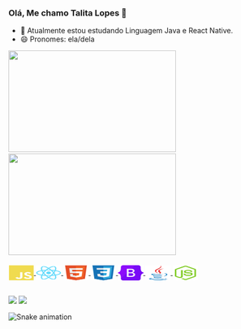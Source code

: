 ### Olá, Me chamo Talita Lopes 👋

- 🌱 Atualmente estou estudando Linguagem Java e React Native.
- 😄 Pronomes: ela/dela

<div>
  <a href="https://github.com/TalitaLops">
  <img height="200em" width="330em" src="https://github-readme-stats.vercel.app/api?username=talitalops&show_icons=true&theme=synthwave&include_all_commits=true&count_private=true"/>
  <img height="200em" width="330em" src="https://github-readme-stats.vercel.app/api/top-langs/?username=talitalops&layout=compact&langs_count=7&theme=synthwave"/>
</div><div style="display: inline_block"><br>
  <img align="center" alt="Lops-Js" height="30" width="50" src="https://raw.githubusercontent.com/devicons/devicon/master/icons/javascript/javascript-plain.svg">
  <img align="center" alt="Lops-React" height="30" width="50" src="https://raw.githubusercontent.com/devicons/devicon/master/icons/react/react-original.svg">
  <img align="center" alt="Lops-HTML" height="30" width="50" src="https://raw.githubusercontent.com/devicons/devicon/master/icons/html5/html5-original.svg">
  <img align="center" alt="Lops-CSS" height="30" width="50" src="https://raw.githubusercontent.com/devicons/devicon/master/icons/css3/css3-original.svg">
  <img align="center" alt="Lops-Bootstrap" height="30" width="50" src="https://raw.githubusercontent.com/devicons/devicon/master/icons/bootstrap/bootstrap-original.svg">
  <img align="center" alt="Lops-Java" height="30" width="50" src="https://raw.githubusercontent.com/devicons/devicon/master/icons/java/java-original.svg">
  <img align="center" alt="Lops-NodeJs" height="30" width="50" src="https://raw.githubusercontent.com/devicons/devicon/master/icons/nodejs/nodejs-original.svg">
  </div>
    
  ##
  <div>
  <a href = "mailto:talitalopessilva.2020@gmail.com"><img src="https://img.shields.io/badge/-Gmail-%23333?style=for-the-badge&logo=gmail&logoColor=white" target="_blank"></a>
  <a href="https://www.linkedin.com/in/talita--lopes/" target="_blank"><img src="https://img.shields.io/badge/-LinkedIn-%230077B5?style=for-the-badge&logo=linkedin&logoColor=white" target="_blank"></a> 
  </div>
  
  ![Snake animation](https://github.com/TalitaLops/TalitaLops/blob/output/github-contribution-grid-snake.svg)
